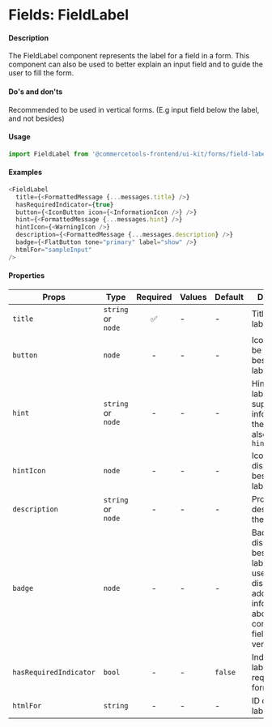 # Fields: FieldLabel

#### Description

The FieldLabel component represents the label for a field in a form. This component can also be used to better explain an input field and to guide the user to fill the form.

#### Do's and don'ts

Recommended to be used in vertical forms. (E.g input field below the label, and not besides)

#### Usage

```js
import FieldLabel from '@commercetools-frontend/ui-kit/forms/field-label';
```

#### Examples

```js
<FieldLabel
  title={<FormattedMessage {...messages.title} />}
  hasRequiredIndicator={true}
  button={<IconButton icon={<InformationIcon />} />}
  hint={<FormattedMessage {...messages.hint} />}
  hintIcon={<WarningIcon />}
  description={<FormattedMessage {...messages.description} />}
  badge={<FlatButton tone="primary" label="show" />}
  htmlFor="sampleInput"
/>
```

#### Properties

| Props                  | Type               | Required | Values | Default | Description                                                                                                                                 |
| ---------------------- | ------------------ | :------: | ------ | ------- | ------------------------------------------------------------------------------------------------------------------------------------------- |
| `title`                | `string` or `node` |    ✅    | -      | -       | Title of the label                                                                                                                          |
| `button`               | `node`             |    -     | -      | -       | IconButton to be displayed beside the label title                                                                                           |
| `hint`                 | `string` or `node` |    -     | -      | -       | Hint for the label. Provides supplementary information for the title. Can also receive a `hintIcon`                                         |
| `hintIcon`             | `node`             |    -     | -      | -       | Icon to be displayed beside the label hint                                                                                                  |
| `description`          | `string` or `node` |    -     | -      | -       | Provides a description for the title.                                                                                                       |
| `badge`                | `node`             |    -     | -      | -       | Badge to be displayed beside the label. Might be used to display additional information about the content of the field (E.g verified email) |
| `hasRequiredIndicator` | `bool`             |    -     | -      | `false` | Indicates if the labeled field is required in a form                                                                                        |  |
| `htmlFor`              | `string`           |    -     | -      | -       | ID of the labeled input                                                                                                                     |
